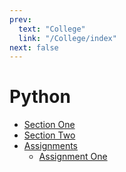 ```yaml
---
prev:
  text: "College"
  link: "/College/index"
next: false
---
```


# Python

- [Section One](SectionOne.md)
- [Section Two](SectionTwo.md)
- [Assignments](Assignments/index.md)
  - [Assignment One](Assignments/AssignmentOne.md)
